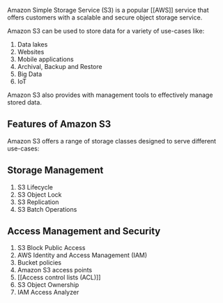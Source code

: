 Amazon Simple Storage Service (S3) is a popular [[AWS]] service that offers customers with a scalable and secure object storage service.

Amazon S3 can be used to store data for a variety of use-cases like:

1. Data lakes
2. Websites
3. Mobile applications
4. Archival, Backup and Restore
5. Big Data
6. IoT

Amazon S3 also provides with management tools to effectively manage stored data.

## Features of Amazon S3

Amazon S3 offers a range of storage classes designed to serve different use-cases:

## Storage Management

1. S3 Lifecycle
2. S3 Object Lock
3. S3 Replication
4. S3 Batch Operations

## Access Management and Security

1. S3 Block Public Access
2. AWS Identity and Access Management (IAM)
3. Bucket policies
4. Amazon S3 access points
5. [[Access control lists (ACL)]]
6. S3 Object Ownership
7. IAM Access Analyzer



